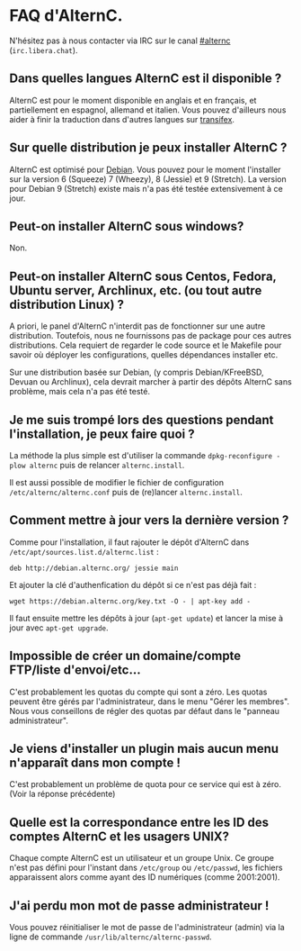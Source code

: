 # FAQ d'AlternC.

N'hésitez pas à nous contacter via IRC sur le canal [#alternc](https://web.libera.chat/#alternc) (`irc.libera.chat`).

## Dans quelles langues AlternC est il disponible ?

AlternC est pour le moment disponible en anglais et en français, et partiellement en espagnol, allemand et italien. Vous pouvez d'ailleurs nous aider à finir la traduction dans d'autres langues sur [transifex](https://www.transifex.com/octopuce/alternc/).

## Sur quelle distribution je peux installer AlternC ?

AlternC est optimisé pour [Debian](https://www.debian.org/). Vous pouvez pour le moment l'installer sur la version 6 (Squeeze) 7 (Wheezy), 8 (Jessie) et 9 (Stretch). La version pour Debian 9 (Stretch) existe mais n'a pas été testée extensivement à ce jour.

## Peut-on installer AlternC sous windows?

Non.

## Peut-on installer AlternC sous Centos, Fedora, Ubuntu server, Archlinux, etc. (ou tout autre distribution Linux) ?

A priori, le panel d'AlternC n'interdit pas de fonctionner sur une autre distribution. Toutefois, nous ne fournissons pas de package pour ces autres distributions. Cela requiert de regarder le code source et le Makefile pour savoir où déployer les configurations, quelles dépendances installer etc. 

Sur une distribution basée sur Debian, (y compris Debian/KFreeBSD, Devuan ou Archlinux), cela devrait marcher à partir des dépôts AlternC sans problème, mais cela n'a pas été testé.

## Je me suis trompé lors des questions pendant l'installation, je peux faire quoi ?

La méthode la plus simple est d'utiliser la commande `dpkg-reconfigure -plow alternc` puis de relancer `alternc.install`. 

Il est aussi possible de modifier le fichier de configuration `/etc/alternc/alternc.conf` puis de (re)lancer `alternc.install`.

## Comment mettre à jour vers la dernière version ?

Comme pour l'installation, il faut rajouter le dépôt d'AlternC dans `/etc/apt/sources.list.d/alternc.list` : 

```
deb http://debian.alternc.org/ jessie main
```

Et ajouter la clé d'authenfication du dépôt si ce n'est pas déjà fait : 

```
wget https://debian.alternc.org/key.txt -O - | apt-key add -
```

Il faut ensuite mettre les dépôts à jour (`apt-get update`) et lancer la mise à jour avec `apt-get upgrade`.

## Impossible de créer un domaine/compte FTP/liste d'envoi/etc…

C'est probablement les quotas du compte qui sont a zéro. Les quotas peuvent être gérés par l'administrateur, dans le menu "Gérer les membres". Nous vous conseillons de régler des quotas par défaut dans le "panneau administrateur".

## Je viens d'installer un plugin mais aucun menu n'apparaît dans mon compte !

C'est probablement un problème de quota pour ce service qui est à zéro. (Voir la réponse précédente)

## Quelle est la correspondance entre les ID des comptes AlternC et les usagers UNIX?

Chaque compte AlternC est un utilisateur et un groupe Unix. Ce groupe n'est pas défini pour l'instant dans `/etc/group` ou `/etc/passwd`, les fichiers apparaissent alors comme ayant des ID numériques (comme 2001:2001).

## J'ai perdu mon mot de passe administrateur !

Vous pouvez réinitialiser le mot de passe de l'administrateur (admin) via la ligne de commande `/usr/lib/alternc/alternc-passwd`.

